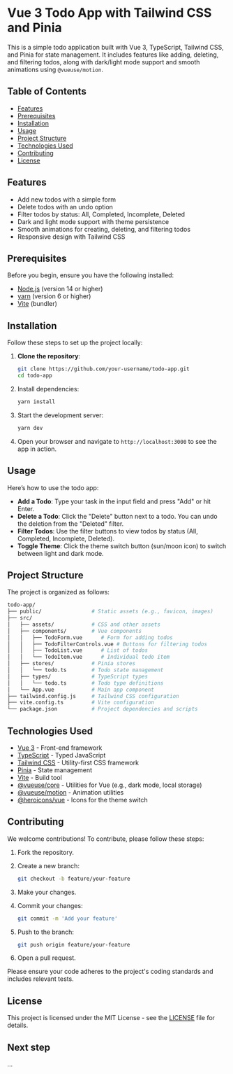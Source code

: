# Vue 3 Todo App with Tailwind CSS and Pinia

This is a simple todo application built with Vue 3, TypeScript, Tailwind CSS, and Pinia for state management. It includes features like adding, deleting, and filtering todos, along with dark/light mode support and smooth animations using `@vueuse/motion`.

## Table of Contents

- [Features](#features)
- [Prerequisites](#prerequisites)
- [Installation](#installation)
- [Usage](#usage)
- [Project Structure](#project-structure)
- [Technologies Used](#technologies-used)
- [Contributing](#contributing)
- [License](#license)

## Features

- Add new todos with a simple form
- Delete todos with an undo option
- Filter todos by status: All, Completed, Incomplete, Deleted
- Dark and light mode support with theme persistence
- Smooth animations for creating, deleting, and filtering todos
- Responsive design with Tailwind CSS

## Prerequisites

Before you begin, ensure you have the following installed:

- [Node.js](https://nodejs.org/) (version 14 or higher)
- [yarn](https://yarnpkg.com/) (version 6 or higher)
- [Vite](https://vitejs.dev/) (bundler)

## Installation

Follow these steps to set up the project locally:

1. **Clone the repository**:
   ```bash
   git clone https://github.com/your-username/todo-app.git
   cd todo-app
   ```

2. Install dependencies:

    ```bash
    yarn install
    ```

3. Start the development server:

    ```bash
    yarn dev
    ```

4. Open your browser and navigate to `http://localhost:3000` to see the app in action.

## Usage

Here’s how to use the todo app:

- **Add a Todo**: Type your task in the input field and press "Add" or hit Enter.
- **Delete a Todo**: Click the "Delete" button next to a todo. You can undo the deletion from the "Deleted" filter.
- **Filter Todos**: Use the filter buttons to view todos by status (All, Completed, Incomplete, Deleted).
- **Toggle Theme**: Click the theme switch button (sun/moon icon) to switch between light and dark mode.

## Project Structure

The project is organized as follows:

```bash
todo-app/
├── public/                # Static assets (e.g., favicon, images)
├── src/
│   ├── assets/            # CSS and other assets
│   ├── components/        # Vue components
│   │   ├── TodoForm.vue      # Form for adding todos
│   │   ├── TodoFilterControls.vue # Buttons for filtering todos
│   │   ├── TodoList.vue      # List of todos
│   │   └── TodoItem.vue      # Individual todo item
│   ├── stores/            # Pinia stores
│   │   └── todo.ts        # Todo state management
│   ├── types/             # TypeScript types
│   │   └── todo.ts        # Todo type definitions
│   └── App.vue            # Main app component
├── tailwind.config.js     # Tailwind CSS configuration
├── vite.config.ts         # Vite configuration
└── package.json           # Project dependencies and scripts
```

## Technologies Used

- [Vue 3](https://vuejs.org/) - Front-end framework
- [TypeScript](https://www.typescriptlang.org/) - Typed JavaScript
- [Tailwind CSS](https://tailwindcss.com/) - Utility-first CSS framework
- [Pinia](https://pinia.vuejs.org/) - State management
- [Vite](https://vitejs.dev/) - Build tool
- [@vueuse/core](https://vueuse.org/) - Utilities for Vue (e.g., dark mode, local storage)
- [@vueuse/motion](https://motion.vueuse.org/) - Animation utilities
- [@heroicons/vue](https://heroicons.com/) - Icons for the theme switch

## Contributing

We welcome contributions! To contribute, please follow these steps:

1. Fork the repository.
2. Create a new branch:

    ```bash
    git checkout -b feature/your-feature
    ```

3. Make your changes.
4. Commit your changes:

    ```bash
    git commit -m 'Add your feature'
    ```

5. Push to the branch:

    ```bash
    git push origin feature/your-feature
    ```

6. Open a pull request.

Please ensure your code adheres to the project's coding standards and includes relevant tests.

## License

This project is licensed under the MIT License - see the [LICENSE](LICENSE) file for details.

## Next step
...